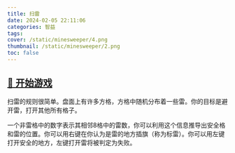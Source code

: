 ```yaml
---
title: 扫雷
date: 2024-02-05 22:11:06
categories: 智益
tags: 
cover: /static/minesweeper/4.png
thumbnail: /static/minesweeper/2.png
toc: false
---
```

## [🎉 开始游戏](https://github-laziji.github.io/minesweeper/)
扫雷的规则很简单。盘面上有许多方格，方格中随机分布着一些雷。你的目标是避开雷，打开其他所有格子。
<!-- more -->
一个非雷格中的数字表示其相邻8格中的雷数，你可以利用这个信息推导出安全格和雷的位置。你可以用右键在你认为是雷的地方插旗（称为标雷）。你可以用左键打开安全的地方，左键打开雷将被判定为失败。